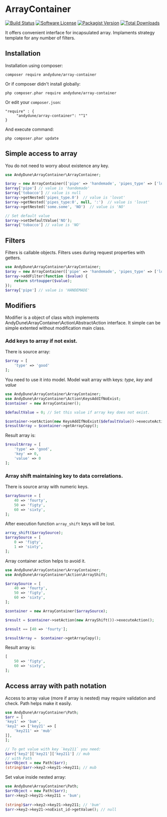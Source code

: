# ArrayContainer

[![Build Status](https://travis-ci.org/AndyDune/ArrayContainer.svg?branch=master)](https://travis-ci.org/AndyDune/ArrayContainer)
[![Software License](https://img.shields.io/badge/license-MIT-brightgreen.svg?style=flat-square)](LICENSE)
[![Packagist Version](https://img.shields.io/packagist/v/andydune/array-container.svg?style=flat-square)](https://packagist.org/packages/andydune/array-container)
[![Total Downloads](https://img.shields.io/packagist/dt/andydune/array-container.svg?style=flat-square)](https://packagist.org/packages/andydune/array-container)


It offers convenient interface for incapsulated array. Implaments strategy template for any number of filters.


Installation
------------

Installation using composer:

```
composer require andydune/array-container
```
Or if composer didn't install globally:
```
php composer.phar require andydune/array-container
```
Or edit your `composer.json`:
```
"require" : {
     "andydune/array-container": "^1"
}

```
And execute command:
```
php composer.phar update
```


Simple access to array
------------

You do not need to worry about existence any key.

```php
use AndyDune\ArrayContainer\ArrayContainer;

$aray = new ArrayContainer(['pipe' => 'handemade', 'pipes_type' => ['lovat', 'canadian']]);
$array['pipe'] // value is 'handemade' 
$array['tobacco'] // value is null
$array->getNested('pipes_type.0')  // value is 'lovat'
$array->getNested('pipes_type:0', null, ':')  // value is 'lovat'
$array->getNested('some.some', 'NO')  // value is 'NO'

// Set default value
$array->setDefaultValue('NO');
$array['tobacco'] // value is 'NO'
```

Filters
------------

Filters is callable objects. Filters uses during request properties with getters.

```php
use AndyDune\ArrayContainer\ArrayContainer;
$aray = new ArrayContainer(['pipe' => 'handemade', 'pipes_type' => ['lovat', 'canadian']]);
$array->addFilter(function ($value) {
    return strtoupper($value);
});
$array['pipe'] // value is 'HANDEMADE'

```

Modifiers
------------

Modifier is a object of class witch implements AndyDune\ArrayContainer\Action\AbstractAction interface. 
It simple can be simple extented without modification main class. 

### Add keys to array if not exist.

There is source array:

```php
$array = [
    'type' => 'good'
];
```

You need to use it into model. Model wait array with keys: *type*, *key* and *value* 

```php
use AndyDune\ArrayContainer\ArrayContainer;
use AndyDune\ArrayContainer\Action\KeysAddIfNoExist;
$container = new ArrayContainer();

$defaultValue = 0; // Set this value if array key does not exist.

$container->setAction(new KeysAddIfNoExist($defaultValue))->executeAction('type', 'key', 'value');
$resultArray = $container->getArrayCopy();
```

Result array is:
```php
$resultArray = [
    'type' => 'good',
    'key' => 0,
    'value' => 0
];
```

### Array shift maintaining key to data correlations.

There is source array with numeric keys.
```php
$arraySource = [
    40 => 'fourty',
    50 => 'figty',
    60 => 'sixty',
];
```

After execution function `array_shift` keys will be lost.
```php
array_shift($arraySource);
$arraySource = [
    0 => 'figty',
    1 => 'sixty',
];
```

Array container action helps to avoid it.

```php
use AndyDune\ArrayContainer\ArrayContainer;
use AndyDune\ArrayContainer\Action\ArrayShift;

$arraySource = [
    40 => 'fourty',
    50 => 'figty',
    60 => 'sixty',
];

$container = new ArrayContainer($arraySource);

$result = $container->setAction(new ArrayShift())->executeAction();

$result == [40 => 'fourty'];

$resultArray =  $container->getArrayCopy();
```

Result array is: 

```php
[
    50 => 'figty',
    60 => 'sixty',
];
```

Access array with path notation
------------

Access to array value (more if array is nested) may require validation and check. Path helps make it easily.

```php
use AndyDune\ArrayContainer\Path;
$arr = [
'key1' => 'bum',
'key2' => ['key21' => [
    'key211' => 'mub'
]],
];

// To get value with key `key211` you need:
$arr['key2']['key21']['key211'] // mub
// with Path 
$arrObject = new Path($arr);
(string)$arr->key2->key21->key211; // mub

```

Set value inside nested array:

```php
use AndyDune\ArrayContainer\Path;
$arrObject = new Path($arr);
$arr->key2->key21->key211 = 'bum';
 
(string)$arr->key2->key21->key211; // 'bum'
$arr->key2->key21->noExist_id->getValue(); // null

```
